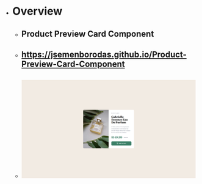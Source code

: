 - # Overview
  - ## Product Preview Card Component
  - ## https://jsemenborodas.github.io/Product-Preview-Card-Component
  - ## ![task](./image.png)